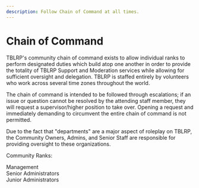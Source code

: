 ```yaml
---
description: Follow Chain of Command at all times.
---
```


# Chain of Command

TBLRP's community chain of command exists to allow individual ranks to perform designated duties which build atop one another in order to provide the totality of TBLRP Support and Moderation services while allowing for sufficient oversight and delegation. TBLRP is staffed entirely by volunteers who work across several time zones throughout the world. 

The chain of command is intended to be followed through escalations; if an issue or question cannot be resolved by the attending staff member, they will request a supervisor/higher position to take over. Opening a request and immediately demanding to circumvent the entire chain of command is not permitted. 

Due to the fact that "departments" are a major aspect of roleplay on TBLRP, the Community Owners, Admins, and Senior Staff are responsible for providing oversight to these organizations. 

Community Ranks:

Management\
Senior Administrators\
Junior Administrators
